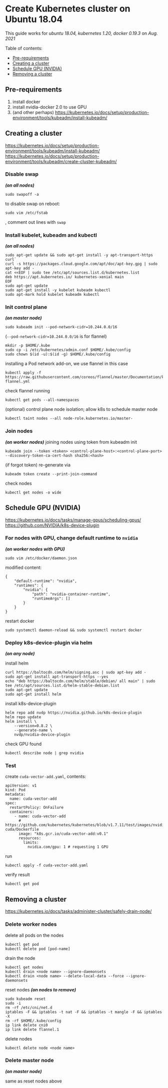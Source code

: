 # Create Kubernetes cluster on Ubuntu 18.04

This guide works for *ubuntu 18.04, kubernetes 1.20, docker 0.19.3* on *Aug. 2021*

Table of contents:
- [Pre-requirements](#Pre-requirements)
- [Creating a cluster](#Creating-a-cluster)
- [Schedule GPU (NVIDIA)](#Schedule-GPU-(NVIDIA))
- [Removing a cluster](#Removing-a-cluster)

## Pre-requirements

1. install docker 
2. install nvidia-docker 2.0 to use GPU
3. (and other perhaps) https://kubernetes.io/docs/setup/production-environment/tools/kubeadm/install-kubeadm/

## Creating a cluster

https://kubernetes.io/docs/setup/production-environment/tools/kubeadm/install-kubeadm/
https://kubernetes.io/docs/setup/production-environment/tools/kubeadm/create-cluster-kubeadm/

### Disable swap
***(on all nodes)***
```
sudo swapoff -a
```

to disable swap on reboot:
```
sudo vim /etc/fstab
```
, comment out lines with `swap`

### Install kubelet, kubeadm and  kubectl
***(on all nodes)***
```
sudo apt-get update && sudo apt-get install -y apt-transport-https curl`
curl -s https://packages.cloud.google.com/apt/doc/apt-key.gpg | sudo apt-key add -
cat <<EOF | sudo tee /etc/apt/sources.list.d/kubernetes.list
deb https://apt.kubernetes.io/ kubernetes-xenial main
EOF
sudo apt-get update
sudo apt-get install -y kubelet kubeadm kubectl
sudo apt-mark hold kubelet kubeadm kubectl
```

### Init control plane
***(on master node)***
```
sudo kubeadm init --pod-network-cidr=10.244.0.0/16
```
(`--pod-network-cidr=10.244.0.0/16` is for flannel)

```
mkdir -p $HOME/.kube
sudo cp -i /etc/kubernetes/admin.conf $HOME/.kube/config
sudo chown $(id -u):$(id -g) $HOME/.kube/config
```

installing a Pod network add-on, we use flannel in this case
```
kubectl apply -f https://raw.githubusercontent.com/coreos/flannel/master/Documentation/kube-flannel.yml
```

check flannel running 
```
kubectl get pods --all-namespaces
```

(optional) control plane node isolation; allow k8s to schedule master node
```
kubectl taint nodes --all node-role.kubernetes.io/master-
```

### Join nodes
***(on worker nodes)***
joining nodes using token from kubeadm init
```
kubeadm join --token <token> <control-plane-host>:<control-plane-port> --discovery-token-ca-cert-hash sha256:<hash>
```

(if forgot token) re-generate via
```
kubeadm token create --print-join-command
```

check nodes
```
kubectl get nodes -o wide
```


## Schedule GPU (NVIDIA)

https://kubernetes.io/docs/tasks/manage-gpus/scheduling-gpus/
https://github.com/NVIDIA/k8s-device-plugin

### For nodes with GPU, change default runtime to `nvidia`
***(on worker nodes with GPU)***
```
sudo vim /etc/docker/daemon.json
```
modified content:
```
{
    "default-runtime": "nvidia",
    "runtimes": {
        "nvidia": {
            "path": "nvidia-container-runtime",
            "runtimeArgs": []
        }
    }
}
```
restart docker
```
sudo systemctl daemon-reload && sudo systemctl restart docker
```

### Deploy k8s-device-plugin via helm

***(on any node)***

install helm
```
curl https://baltocdn.com/helm/signing.asc | sudo apt-key add -
sudo apt-get install apt-transport-https --yes
echo "deb https://baltocdn.com/helm/stable/debian/ all main" | sudo tee /etc/apt/sources.list.d/helm-stable-debian.list
sudo apt-get update
sudo apt-get install helm
```

install k8s-device-plugin
```
helm repo add nvdp https://nvidia.github.io/k8s-device-plugin
helm repo update
helm install \
    --version=0.8.2 \
    --generate-name \
    nvdp/nvidia-device-plugin
```

check GPU found
```
kubectl describe node | grep nvidia
```

### Test

create `cuda-vector-add.yaml`, contents:
```
apiVersion: v1
kind: Pod
metadata:
  name: cuda-vector-add
spec:
  restartPolicy: OnFailure
  containers:
    - name: cuda-vector-add
      # https://github.com/kubernetes/kubernetes/blob/v1.7.11/test/images/nvidia-cuda/Dockerfile
      image: "k8s.gcr.io/cuda-vector-add:v0.1"
      resources:
        limits:
          nvidia.com/gpu: 1 # requesting 1 GPU
```

run
```
kubectl apply -f cuda-vector-add.yaml
```

verify result
```
kubectl get pod
```


## Removing a cluster

https://kubernetes.io/docs/tasks/administer-cluster/safely-drain-node/

### Delete worker nodes

delete all pods on the nodes
```
kubectl get pod
kubectl delete pod [pod-name]
```


drain the node
```
kubectl get nodes
kubectl drain <node name> --ignore-daemonsets
kubectl drain <node name> --delete-local-data --force --ignore-daemonsets
```

reset nodes
***(on nodes to remove)***
```
sudo kubeadm reset
sudo -i
rm -rf /etc/cni/net.d
iptables -F && iptables -t nat -F && iptables -t mangle -F && iptables -X
rm -rf $HOME/.kube/config
ip link delete cni0 
ip link delete flannel.1 
```

delete nodes
```
kubectl delete node <node name>
```

### Delete master node
***(on master node)***

same as reset nodes above